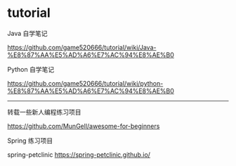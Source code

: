 # tutorial

Java 自学笔记

https://github.com/game520666/tutorial/wiki/Java-%E8%87%AA%E5%AD%A6%E7%AC%94%E8%AE%B0

Python 自学笔记

https://github.com/game520666/tutorial/wiki/python-%E8%87%AA%E5%AD%A6%E7%AC%94%E8%AE%B0


----------------------------------------------------------
转载一些新人编程练习项目

https://github.com/MunGell/awesome-for-beginners


Spring 练习项目

spring-petclinic 
https://spring-petclinic.github.io/
